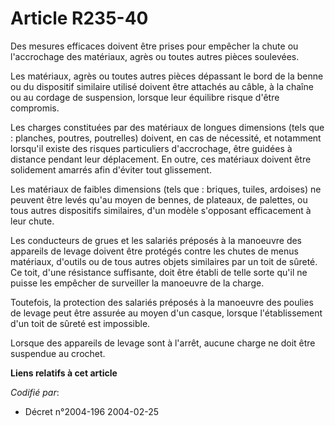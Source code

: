 # Article R235-40

Des mesures efficaces doivent être prises pour empêcher la chute ou l'accrochage des matériaux, agrès ou toutes autres pièces
soulevées.

Les matériaux, agrès ou toutes autres pièces dépassant le bord de la benne ou du dispositif similaire utilisé doivent être
attachés au câble, à la chaîne ou au cordage de suspension, lorsque leur équilibre risque d'être compromis.

Les charges constituées par des matériaux de longues dimensions (tels que : planches, poutres, poutrelles) doivent, en cas de
nécessité, et notamment lorsqu'il existe des risques particuliers d'accrochage, être guidées à distance pendant leur
déplacement. En outre, ces matériaux doivent être solidement amarrés afin d'éviter tout glissement.

Les matériaux de faibles dimensions (tels que : briques, tuiles, ardoises) ne peuvent être levés qu'au moyen de bennes, de
plateaux, de palettes, ou tous autres dispositifs similaires, d'un modèle s'opposant efficacement à leur chute.

Les conducteurs de grues et les salariés préposés à la manoeuvre des appareils de levage doivent être protégés contre les
chutes de menus matériaux, d'outils ou de tous autres objets similaires par un toit de sûreté. Ce toit, d'une résistance
suffisante, doit être établi de telle sorte qu'il ne puisse les empêcher de surveiller la manoeuvre de la charge.

Toutefois, la protection des salariés préposés à la manoeuvre des poulies de levage peut être assurée au moyen d'un casque,
lorsque l'établissement d'un toit de sûreté est impossible.

Lorsque des appareils de levage sont à l'arrêt, aucune charge ne doit être suspendue au crochet.

**Liens relatifs à cet article**

_Codifié par_:

  - Décret n°2004-196 2004-02-25
